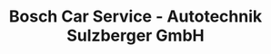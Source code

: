 ---
title: "Bosch Car Service - Autotechnik Sulzberger GmbH"
url: /ludwigsburg/bosch-car-service-autotechnik-sulzberger-gmbh/
shop: Autoteile
---